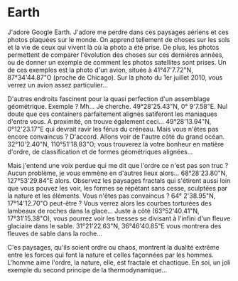 # Earth

J'adore Google Earth. J'adore me perdre dans ces paysages aériens et ces photos plaquées sur le monde. On apprend tellement de choses sur les sols et la vie de ceux qui vivent là où la photo a été prise. De plus, les photos permettent de comparer l'évolution des choses sur ces dernières années, ou de donner un exemple de comment les photos satellites sont prises. Un de ces exemples est la photo d'un avion, située à 41°47'7.72"N, 87°34'44.87"O (proche de Chicago). Sur la photo du 1er juillet 2010, vous verrez un avion assez particulier...

D'autres endroits fascinent pour la quasi perfection d'un assemblage géométrique. Exemple ? Mh... Je cherche. 49°28'25.43"N, 0° 9'7.58"E. Nul doute que ces containers parfaitement alignés satiferont les maniaques d'entre vous. A proximité, on trouve également ceci...  49°28'13.94"N, 0°12'23.17"E qui devrait ravir les férus du créneau. Mais vous n'êtes pas encore convaincus ? D'accord. Allons voir de l'autre côté du grand océan. 32°10'2.40"N, 110°51'18.83"O; vous trouverez là votre bonheur en matière d'ordre, de classification et de formes géométriques alignées...

Mais j'entend une voix perdue qui me dit que l'ordre ce n'est pas son truc ? Aucun problème, je vous emmène en d'autres lieux alors... 68°28'23.80"N, 127°53'29.84"E alors. Observez les paysages fractals qui s'étirent aussi loin que vous pouvez les voir, les formes se répétant sans cesse, sculptées par la nature et les éléments. Vous n'êtes pas convaincus ? 64° 2'38.95"N, 17°14'12.70"O peut-être ? Vous verrez alors les courbes torturées des lambeaux de roches dans la glace... Juste à côté (63°52'40.41"N, 17°31'15.38"O), vous pourrez voir les tresses se divisant à l'infini d'un fleuve glaciaire dans le sable. 31°21'22.63"N, 36°46'40.85"E vous montrera des fleuves de sable dans la roche... 

C'es paysages, qu'ils soient ordre ou chaos, montrent la dualité extrême entre les forces qui font la nature et celles façonnées par les hommes. L'homme aime l'ordre, la nature, elle, est fractale et chaotique. En soi, un joli exemple du second principe de la thermodynamique...